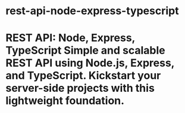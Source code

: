 # rest-api-node-express-typescript
# REST API: Node, Express, TypeScript  Simple and scalable REST API using Node.js, Express, and TypeScript. Kickstart your server-side projects with this lightweight foundation.
